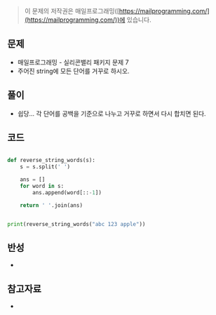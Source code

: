 > 이 문제의 저작권은 매일프로그래밍([https://mailprogramming.com/](https://mailprogramming.com/))에 있습니다.

## 문제

- 매일프로그래밍 - 실리콘밸리 패키지 문제 7
- 주어진 string에 모든 단어를 거꾸로 하시오.

## 풀이

- 쉽당... 각 단어를 공백을 기준으로 나누고 거꾸로 하면서 다시 합치면 된다.

## 코드

```python

def reverse_string_words(s):
	s = s.split(' ')

	ans = []
	for word in s:
		ans.append(word[::-1])

	return ' '.join(ans)


print(reverse_string_words("abc 123 apple"))

```

## 반성

- 

## 참고자료

- 
